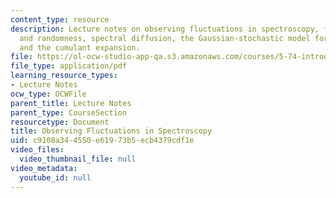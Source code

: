 ```yaml
---
content_type: resource
description: Lecture notes on observing fluctuations in spectroscopy, fluctuations
  and randomness, spectral diffusion, the Gaussian-stochastic model for spectral diffusion,
  and the cumulant expansion.
file: https://ol-ocw-studio-app-qa.s3.amazonaws.com/courses/5-74-introductory-quantum-mechanics-ii-spring-2009/c9108a344550e61973b5ecb4379cdf1e_MIT5_74s09_lec09.pdf
file_type: application/pdf
learning_resource_types:
- Lecture Notes
ocw_type: OCWFile
parent_title: Lecture Notes
parent_type: CourseSection
resourcetype: Document
title: Observing Fluctuations in Spectroscopy
uid: c9108a34-4550-e619-73b5-ecb4379cdf1e
video_files:
  video_thumbnail_file: null
video_metadata:
  youtube_id: null
---
```

